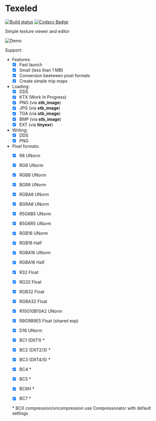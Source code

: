 # Texeled

[![Build status](https://ci.appveyor.com/api/projects/status/4oxhg62kiwrglghb/branch/master?svg=true)](https://ci.appveyor.com/project/thennequin/texeled/branch/master)
[![Codacy Badge](https://api.codacy.com/project/badge/Grade/3994ad06b426497191628431c945fa5e)](https://www.codacy.com/app/thennequin/Texeled?utm_source=github.com&amp;utm_medium=referral&amp;utm_content=thennequin/Texeled&amp;utm_campaign=Badge_Grade)

Simple texture viewer and editor

![Demo](https://raw.githubusercontent.com/wiki/thennequin/Texeled/images/Texeled.gif)

Support:
- Features:
    - [x] Fast launch
    - [x] Small (less than 1 MB)
    - [x] Conversion beetween pixel formats
    - [x] Create simple mip maps
    
- Loading:
    - [x] DDS
    - [x] KTX (Work In Progress)
    - [x] PNG (via **stb_image**)
    - [x] JPG (via **stb_image**)
    - [x] TGA (via **stb_image**)
    - [x] BMP (via **stb_image**)
    - [x] EXT (via **tinyexr**)
    
- Writing:
    - [x] DDS
    - [x] PNG
  
- Pixel formats:
    - [x] R8 UNorm
    - [x] RG8 UNorm

    - [x] RGB8 UNorm
    - [x] BGR8 UNorm

    - [x] RGBA8 UNorm
    - [x] BGRA8 UNorm

    - [x] R5G6B5 UNorm
    - [x] B5G6R5 UNorm

    - [x] RGB16 UNorm
    - [x] RGB16 Half

    - [x] RGBA16 UNorm
    - [x] RGBA16 Half

    - [x] R32 Float
    - [x] RG32 Float
    - [x] RGB32 Float
    - [x] RGBA32 Float

    - [x] R10G10B10A2 UNorm

    - [x] R9G9B9E5 Float (shared exp)

    - [x] D16 UNorm

    - [x] BC1 (DXT1) *
    - [x] BC2 (DXT2/3) *
    - [x] BC3 (DXT4/5) *
    - [x] BC4 *
    - [x] BC5 *
    - [x] BC6H * 
    - [x] BC7 *
 
  \* BCX compression/uncompression use Compressonator with default settings
